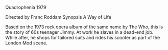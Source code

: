 
Quadrophenia 1979

Directed by Franc Roddam
Synopsis
A Way of Life

Based on the 1973 rock opera album of the same name by The Who, this is the story of 60s teenager Jimmy. At work he slaves in a dead-end job. While after, he shops for tailored suits and rides his scooter as part of the London Mod scene.
